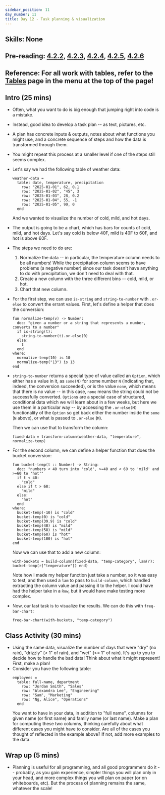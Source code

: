```yaml
---
sidebar_position: 11
day_number: 11
title: Day 12 - Task planning & visualization
---
```


## Skills: None

## Pre-reading: [4.2.2](https://dcic-world.org/2025-02-09/processing-tables.html#%28part._task-plans%29), [4.2.3](https://dcic-world.org/2025-02-09/processing-tables.html#(part._preparing-tables)), [4.2.4](https://dcic-world.org/2025-02-09/processing-tables.html#(part._naming-tables)), [4.2.5](https://dcic-world.org/2025-02-09/processing-tables.html#(part._naming-tables)), [4.2.6](https://dcic-world.org/2025-02-09/processing-tables.html#(part._.Summary__.Managing_a_.Data_.Analysis))

## Reference: For all work with tables, refer to the [Tables](/tables) page in the menu at the top of the page!

## Intro (25 mins)
- Often, what you want to do is big enough that jumping right into code is a mistake.
- Instead, good idea to develop a task plan -- as text, pictures, etc. 
- A plan has concrete inputs & outputs, notes about what functions you might use, and a concrete sequence 
  of steps and how the data is transformed through them.
- You might repeat this process at a smaller level if one of the steps still seems complex. 
- Let's say we had the following table of weather data:
  ```pyret
  weather-data =
    table: date, temperature, precipitation
      row: "2025-01-01", 62, 0.1
      row: "2025-01-02", "45", 3
      row: "2025-01-03", 28, 0.2
      row: "2025-01-04", 55, -1
      row: "2025-01-05", 90, 0
    end
  ```
  And we wanted to visualize the number of cold, mild, and hot days.
- The output is going to be a chart, which has bars for counts of cold, mild,
  and hot days. Let's say cold is below 40F, mild is 40F to 60F, and hot is
  above 60F. 
- The steps we need to do are:
  1. Normalize the data -- in particular, the temperature column needs to be all
     numbers! While the precipitation column seems to have problems (a negative
     number) since our task doesn't have anything to do with precipitation, we
     don't need to deal with that.
  2. Create a new column with the three different bins -- cold, mild, or hot.
  3. Chart that new column. 
- For the first step, we can use `is-string` and `string-to-number` with `.or-else` 
  to convert the errant values. First, let's define a helper that does the conversion:
  ```pyret
  fun normalize-temp(v) -> Number:
    doc: "given a number or a string that represents a number, converts to a number"
    if is-string(t): 
      string-to-number(t).or-else(0)
    else: 
      t 
    end
  where:
    normalize-temp(10) is 10
    normalize-temp("13") is 13
  end
  ```
- `string-to-number` returns a special type of value called an `Option`, which either has a value in it, as `some(N)` for some number `N` (indicating that, indeed, the conversion succeeded), or is the value `none`, which means that there is no value -- in this case, `none` means the string could not be successfully converted. `Option`s are a special case of structured, conditional data which we will learn about in a few weeks, but here we use them in a particular way -- by accessing the `.or-else(M)` functionality of the `Option` so get back either the number inside the `some` (`N` above), or what is passed to `.or-else` (`M`). 

  Then we can use that to transform the column:
  ```pyret
  fixed-data = transform-column(weather-data, "temperature", normalize-temp)
  ```
- For the second column, we can define a helper function that does the bucket conversion:
  ```pyret
  fun bucket-temp(t :: Number) -> String:
    doc: "numbers < 40 turn into 'cold', >=40 and < 60 to 'mild' and >=60 to 'hot'"
    if t < 40:
      "cold"
    else if t > 60:
      "mild"
    else:
      "hot"
    end
  where:
    bucket-temp(-10) is "cold"
    bucket-temp(0) is "cold"
    bucket-temp(39.9) is "cold"
    bucket-temp(40) is "mild"
    bucket-temp(58) is "mild"
    bucket-temp(60) is "hot"
    bucket-temp(100) is "hot"
  end
  ```
  Now we can use that to add a new column:
  ```pyret
  with-buckets = build-column(fixed-data, "temp-category", lam(r): bucket-temp(r["temperature"]) end)
  ```
  Note how I made my helper function just take a number, so it was easy to test, and then used a `lam` to
  pass to `build-column`, which handled extracting the column value and passing it to the helper. I could have
  had the helper take in a `Row`, but it would have make testing more complex. 
- Now, our last task is to visualize the results. We can do this with `freq-bar-chart`:
  ```pyret
  freq-bar-chart(with-buckets, "temp-category")
  ```

## Class Activity (30 mins)
- Using the same data, visualize the number of days that were "dry" (no rain),
  "drizzly" (< 1" of rain), and "wet" (>= 1" of rain). It's up to you to decide
  how to handle the bad data! Think about what it might represent! First, make a
  plan!
- Consider you have the following table:
  ```pyret
  employees =
    table: full-name, department
      row: "Jordan Smith", "Sales"
      row: "Alexandra Lee", "Engineering"
      row: "Sam", "Marketing"
      row: "Ng, Alice", "Operations"
    end
  ```
  You want to have in your data, in addition to "full name", columns for given name 
  (or first name) and family name (or last name).  Make a plan for computing these two columns, thinking carefully about what different cases you might have to consider. Are all of the cases you thought of reflected in the example above? If not, add more examples to the data.

## Wrap up (5 mins)
- Planning is useful for all programming, and all good programmers do it --
  probably, as you gain experience, simpler things you will plan only in your
  head, and more complex things you will plan on paper (or on whiteboards, etc).
  But the process of planning remains the same, whatever the scale!
